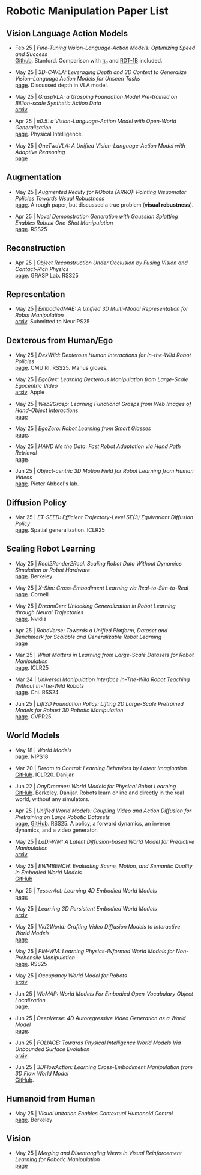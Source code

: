 # Robotic Manipulation Paper List

## Vision Language Action Models

- Feb 25 | *Fine-Tuning Vision-Language-Action Models: Optimizing Speed and Success*  
  [Github](https://github.com/moojink/openvla-oft?tab=readme-ov-file). Stanford. Comparison with [π₀](https://www.physicalintelligence.company/blog/pi0) and [RDT-1B](https://github.com/thu-ml/RoboticsDiffusionTransformer) included.

- May 25 | *3D-CAVLA: Leveraging Depth and 3D Context to Generalize Vision–Language Action Models for Unseen Tasks*  
  [page](https://3d-cavla.github.io/). Discussed depth in VLA model.

- May 25 | *GraspVLA: a Grasping Foundation Model Pre-trained on Billion-scale Synthetic Action Data*  
  [arxiv](https://arxiv.org/pdf/2505.03233)

- Apr 25 | *π0.5: a Vision-Language-Action Model with Open-World Generalization*  
  [page](https://www.pi.website/blog/pi05). Physical Intelligence.

- May 25 | *OneTwoVLA: A Unified Vision-Language-Action Model with Adaptive Reasoning*  
  [page](https://one-two-vla.github.io/)

## Augmentation

- May 25 | *Augmented Reality for RObots (ARRO): Pointing Visuomotor Policies Towards Visual Robustness*  
  [page](https://augmented-reality-for-robots.github.io/). A rough paper, but discussed a true problem (**visual robustness**).

- Apr 25 | *Novel Demonstration Generation with Gaussian Splatting Enables Robust One-Shot Manipulation*  
  [page](https://yangsizhe.github.io/robosplat/). RSS25

## Reconstruction

- Apr 25 | *Object Reconstruction Under Occlusion by Fusing Vision and Contact-Rich Physics*  
  [page](https://vysics-vision-and-physics.github.io/). GRASP Lab. RSS25

## Representation

- May 25 | *EmbodiedMAE: A Unified 3D Multi-Modal Representation for Robot Manipulation*  
  [arxiv](https://arxiv.org/pdf/2505.10105). Submitted to NeurIPS25

## Dexterous from Human/Ego

- May 25 | *DexWild: Dexterous Human Interactions for In-the-Wild Robot Policies*  
  [page](https://dexwild.github.io/). CMU RI. RSS25. Manus gloves.

- May 25 | *EgoDex: Learning Dexterous Manipulation from Large-Scale Egocentric Video*  
  [arxiv](https://arxiv.org/pdf/2505.11709). Apple

- May 25 | *Web2Grasp: Learning Functional Grasps from Web Images of Hand-Object Interactions*  
  [page](https://web2grasp.github.io/)

- May 25 | *EgoZero: Robot Learning from Smart Glasses*  
  [page](https://egozero-robot.github.io/).

- May 25 | *HAND Me the Data: Fast Robot Adaptation via Hand Path Retrieval*  
  [page](https://liralab.usc.edu/handretrieval/).

- Jun 25 | *Object-centric 3D Motion Field for Robot Learning from Human Videos*  
  [page](https://zhaohengyin.github.io/3DMF/). Pieter Abbeel's lab.

## Diffusion Policy

- Mar 25 | *ET-SEED: Efficient Trajectory-Level SE(3) Equivariant Diffusion Policy*  
  [page](https://et-seed.github.io/). Spatial generalization. ICLR25

## Scaling Robot Learning

- May 25 | *Real2Render2Real: Scaling Robot Data Without Dynamics Simulation or Robot Hardware*  
  [page](https://real2render2real.com/). Berkeley

- May 25 | *X-Sim: Cross-Embodiment Learning via Real-to-Sim-to-Real*  
  [page](https://portal-cornell.github.io/X-Sim/). Cornell

- May 25 | *DreamGen: Unlocking Generalization in Robot Learning through Neural Trajectories*  
  [page](https://research.nvidia.com/labs/gear/dreamgen/). Nvidia

- Apr 25 | *RoboVerse: Towards a Unified Platform, Dataset and Benchmark for Scalable and Generalizable Robot Learning*  
  [page](https://roboverseorg.github.io/)

- Mar 25 | *What Matters in Learning from Large-Scale Datasets for Robot Manipulation*  
  [page](https://robo-mimiclabs.github.io/pages/study.html). ICLR25

- Mar 24 | *Universal Manipulation Interface In-The-Wild Robot Teaching Without In-The-Wild Robots*  
  [page](https://umi-gripper.github.io/). Chi. RSS24.

- Jun 25 | *Lift3D Foundation Policy: Lifting 2D Large-Scale Pretrained Models for Robust 3D Robotic Manipulation*  
  [page](https://lift3d-web.github.io/). CVPR25.

## World Models

- May 18 | *World Models*  
  [page](https://worldmodels.github.io/). NIPS18

- Mar 20 | *Dream to Control: Learning Behaviors by Latent Imagination*  
  [GitHub](https://github.com/google-research/dreamer). ICLR20. Danijar.
  
- Jun 22 | *DayDreamer: World Models for Physical Robot Learning*  
  [GitHub](https://github.com/danijar/daydreamer). Berkeley. Danijar. Robots learn online and directly in the real world, without any simulators.

- Apr 25 | *Unified World Models: Coupling Video and Action Diffusion for Pretraining on Large Robotic Datasets*  
  [page](https://weirdlabuw.github.io/uwm/), [GitHub](https://github.com/WEIRDLabUW/unified-world-model). RSS25. A policy, a forward dynamics, an inverse dynamics, and a video generator.

- May 25 | *LaDi-WM: A Latent Diffusion-based World Model for Predictive Manipulation*  
  [arxiv](https://arxiv.org/pdf/2505.11528)

- May 25 | *EWMBENCH: Evaluating Scene, Motion, and Semantic Quality in Embodied World Models*  
  [GitHub](https://github.com/AgibotTech/EWMBench)

- Apr 25 | *TesserAct: Learning 4D Embodied World Models*  
  [page](https://tesseractworld.github.io/)

- May 25 | *Learning 3D Persistent Embodied World Models*  
  [arxiv](https://arxiv.org/pdf/2505.05495)

- May 25 | *Vid2World: Crafting Video Diffusion Models to Interactive World Models*  
  [page](https://knightnemo.github.io/vid2world/)

- May 25 | *PIN-WM: Learning Physics-INformed World Models for Non-Prehensile Manipulation*  
  [page](https://pinwm.github.io/). RSS25

- May 25 | *Occupancy World Model for Robots*  
  [arxiv](https://arxiv.org/pdf/2505.05512)

- Jun 25 | *WoMAP: World Models For Embodied Open-Vocabulary Object Localization*  
  [page](https://robot-womap.github.io/).

- Jun 25 | *DeepVerse: 4D Autoregressive Video Generation as a World Model*  
  [page](https://sotamak1r.github.io/deepverse/).

- Jun 25 | *FOLIAGE: Towards Physical Intelligence World Models Via Unbounded Surface Evolution*  
  [arxiv](https://arxiv.org/pdf/2506.03173).

- Jun 25 | *3DFlowAction: Learning Cross-Embodiment Manipulation from 3D Flow World Model*  
  [GitHub](https://github.com/Hoyyyaard/3DFlowAction/).

## Humanoid from Human

- May 25 | *Visual Imitation Enables Contextual Humanoid Control*  
  [page](https://www.videomimic.net/). Berkeley

## Vision

- May 25 | *Merging and Disentangling Views in Visual Reinforcement Learning for Robotic Manipulation*  
  [page](https://aalmuzairee.github.io/mad/)
